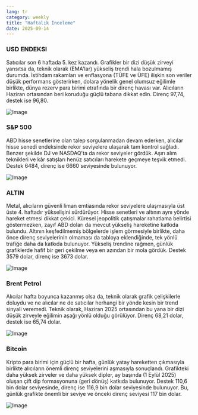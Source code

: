 ```yaml
---
lang: tr
category: weekly
title: "Haftalık İnceleme"
date: 2025-09-14
---
```


### USD ENDEKSI

Satıcılar son 6 haftada 5. kez kazandı. Grafikler bir dizi düşük zirveyi yansıtsa da, teknik olarak (EMA'lar) yükseliş trendi hala bozulmamış durumda. İstihdam rakamları ve enflasyona (TÜFE ve ÜFE) ilişkin son veriler düşük performans gösterirken, dolara yönelik genel olumsuz eğilimle birlikte, dünya rezerv para birimi etrafında bir direnç havası var. Alıcıların Haziran ortasından beri koruduğu güçlü tabana dikkat edin. Direnç 97,74, destek ise 96,80.

![Image](https://markleighedu.github.io/img/Sep-2025/14-Sep-2025/usdindex.jpg)

### S&P 500

ABD hisse senetlerine olan talep sorgulanmadan devam ederken, alıcılar hisse senedi endeksinde rekor seviyelere ulaşarak tam kontrol sağladı. Benzer şekilde DJ ve NASDAQ'ta da rekor seviyeler gördük. Aşırı alım teknikleri ve kâr satışları henüz satıcıları harekete geçmeye teşvik etmedi. Destek 6484, direnç ise 6660 seviyesinde bulunuyor.

![Image](https://markleighedu.github.io/img/Sep-2025/14-Sep-2025/sp500.jpg)

### ALTIN

Metal, alıcıların güvenli liman emtiasında rekor seviyelere ulaşmasıyla üst üste 4. haftadır yükselişini sürdürüyor. Hisse senetleri ve altının aynı yönde hareket etmesi dikkat çekici. Küresel jeopolitik çatışmalar rahatlama belirtisi göstermezken, zayıf ABD doları da mevcut yükseliş hareketine katkıda bulundu. Altının keşfedilmemiş bölgelerde işlem görmesiyle birlikte, daha önce direnç seviyelerinin olmaması da tabloya eklendiğinde, tek yönlü trafiğe daha da katkıda bulunuyor. Yükseliş trendine rağmen, günlük grafiklerde hafif bir geri çekilme veya en azından bir mola gördük. Destek 3579 dolar, direnç ise 3673 dolar.

![Image](https://markleighedu.github.io/img/Sep-2025/14-Sep-2025/gold.jpg)

### Brent Petrol

Alıcılar hafta boyunca kazanmış olsa da, teknik olarak grafik çelişkilerle doluydu ve ne alıcılar ne de satıcılar herhangi bir yönde kesin bir trend sinyali veremedi. Teknik olarak, Haziran 2025 ortasından bu yana bir dizi düşük zirveyle eğilimin aşağı yönlü olduğu görülüyor. Direnç 68,21 dolar, destek ise 65,74 dolar.

![Image](https://markleighedu.github.io/img/Sep-2025/14-Sep-2025/brentoil.jpg)

### Bitcoin

Kripto para birimi için güçlü bir hafta, günlük yatay hareketten çıkmasıyla birlikte alıcıların önemli direnç seviyelerini aşmasıyla sonuçlandı. Grafikteki daha yüksek zirveler ve daha yüksek dipler, ay başında (1 Eylül 2025) oluşan çift dip formasyonuna (geri dönüş) katkıda bulunuyor. Destek 110,6 bin dolar seviyesinde, direnç ise 116,9 bin dolar seviyesinde bulunuyor. Bu, günlük grafikte önemli bir seviye ve önceki direnç seviyesi 117 bin dolar.

![Image](https://markleighedu.github.io/img/Sep-2025/14-Sep-2025/bitcoin.jpg)

